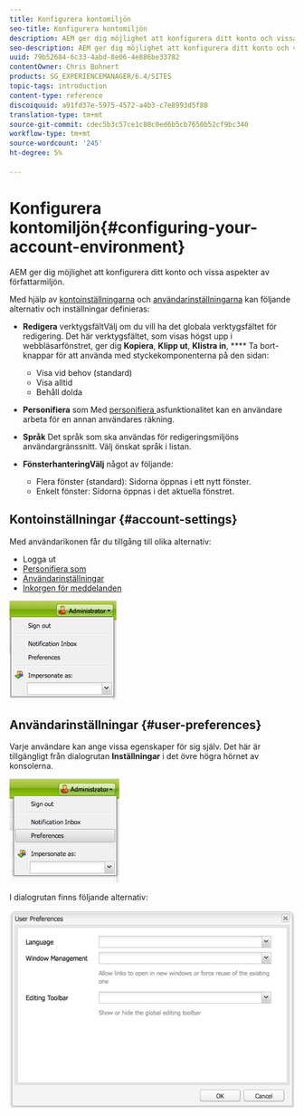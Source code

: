 ```yaml
---
title: Konfigurera kontomiljön
seo-title: Konfigurera kontomiljön
description: AEM ger dig möjlighet att konfigurera ditt konto och vissa aspekter av författarmiljön.
seo-description: AEM ger dig möjlighet att konfigurera ditt konto och vissa aspekter av författarmiljön.
uuid: 79b52684-6c33-4abd-8e06-4e886be33782
contentOwner: Chris Bohnert
products: SG_EXPERIENCEMANAGER/6.4/SITES
topic-tags: introduction
content-type: reference
discoiquuid: a91fd37e-5975-4572-a4b3-c7e8993d5f88
translation-type: tm+mt
source-git-commit: cdec5b3c57ce1c80c0ed6b5cb7650b52cf9bc340
workflow-type: tm+mt
source-wordcount: '245'
ht-degree: 5%

---
```



# Konfigurera kontomiljön{#configuring-your-account-environment}

AEM ger dig möjlighet att konfigurera ditt konto och vissa aspekter av författarmiljön.

Med hjälp av [kontoinställningarna](#account-settings) och [användarinställningarna](#user-preferences) kan följande alternativ och inställningar definieras:

* **Redigera**
verktygsfältVälj om du vill ha det globala verktygsfältet för redigering. Det här verktygsfältet, som visas högst upp i webbläsarfönstret, ger dig 
**Kopiera**,  **Klipp ut**,  **Klistra in**,  **** Ta bort-knappar för att använda med styckekomponenterna på den sidan:

   * Visa vid behov (standard)
   * Visa alltid
   * Behåll dolda

* **Personifiera**
som Med  [personifiera ](/help/sites-administering/security.md#impersonating-another-user) asfunktionalitet kan en användare arbeta för en annan användares räkning.

* **Språk**
Det språk som ska användas för redigeringsmiljöns användargränssnitt. Välj önskat språk i listan.

* **FönsterhanteringVälj**
något av följande:

   * Flera fönster (standard): Sidorna öppnas i ett nytt fönster.
   * Enkelt fönster: Sidorna öppnas i det aktuella fönstret.

## Kontoinställningar {#account-settings}

Med användarikonen får du tillgång till olika alternativ:

* Logga ut
* [Personifiera som](/help/sites-administering/security.md#impersonating-another-user)
* [Användarinställningar](#user-preferences)
* [Inkorgen för meddelanden](/help/sites-classic-ui-authoring/author-env-inbox.md)

![chlimage_1-170](assets/chlimage_1-170.png)

## Användarinställningar {#user-preferences}

Varje användare kan ange vissa egenskaper för sig själv. Det här är tillgängligt från dialogrutan **Inställningar** i det övre högra hörnet av konsolerna.

![screen_shot_2012-02-08at105033am](assets/screen_shot_2012-02-08at105033am.png)

I dialogrutan finns följande alternativ:

![chlimage_1-171](assets/chlimage_1-171.png)

